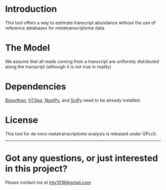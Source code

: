 # Introduction
This tool offers a way to estimate transcript abundance without the use of reference databases for metatranscriptome data.

# The Model
We assume that all reads coming from a transcript are uniformly distributed along the transcript (although it is not true in reality)

# Dependencies
[Biopython](http://biopython.org/wiki/Main_Page), 
[HTSeq](http://www-huber.embl.de/users/anders/HTSeq/doc/overview.html), 
[NumPy](http://numpy.scipy.org/), 
and [SciPy](http://scipy.org/) need to be already installed.

# License
This tool for de novo metatranscriptome analysis is released under GPLv3.

***
# Got any questions, or just interested in this project?
Please contact me at [tmy1018@gmail.com](tmy1018@gmail.com)
